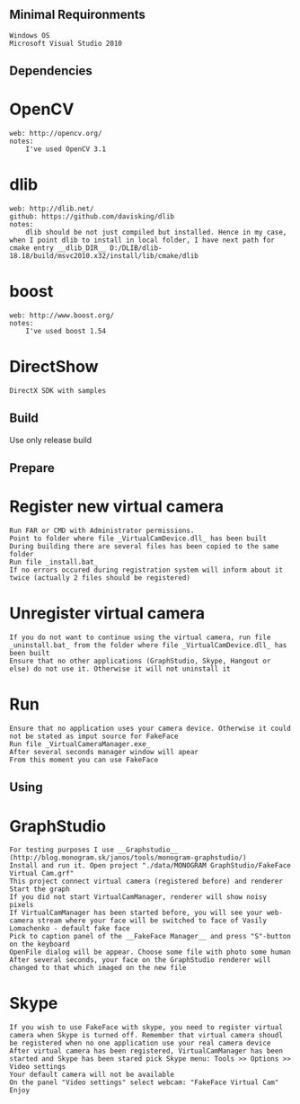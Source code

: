 ## Minimal Requironments
    Windows OS
    Microsoft Visual Studio 2010


## Dependencies
# OpenCV
    web: http://opencv.org/
    notes:
        I've used OpenCV 3.1
# dlib
    web: http://dlib.net/
    github: https://github.com/davisking/dlib
    notes:
        dlib should be not just compiled but installed. Hence in my case, when I point dlib to install in local folder, I have next path for cmake entry __dlib_DIR__ D:/DLIB/dlib-18.18/build/msvc2010.x32/install/lib/cmake/dlib
# boost
    web: http://www.boost.org/
    notes:
        I've used boost 1.54
# DirectShow
    DirectX SDK with samples

## Build
Use only release build

## Prepare
# Register new virtual camera
    Run FAR or CMD with Administrator permissions.
    Point to folder where file _VirtualCamDevice.dll_ has been built
    During building there are several files has been copied to the same folder
    Run file _install.bat_
    If no errors occured during registration system will inform about it twice (actually 2 files should be registered)

# Unregister virtual camera
    If you do not want to continue using the virtual camera, run file _uninstall.bat_ from the folder where file _VirtualCamDevice.dll_ has been built
    Ensure that no other applications (GraphStudio, Skype, Hangout or else) do not use it. Otherwise it will not uninstall it

# Run
    Ensure that no application uses your camera device. Otherwise it could not be stated as imput source for FakeFace
    Run file _VirtualCameraManager.exe_
    After several seconds manager window will apear
    From this moment you can use FakeFace

## Using
# GraphStudio
    For testing purposes I use __Graphstudio__ (http://blog.monogram.sk/janos/tools/monogram-graphstudio/)
    Install and run it. Open project "./data/MONOGRAM GraphStudio/FakeFace Virtual Cam.grf"
    This project connect virtual camera (registered before) and renderer
    Start the graph
    If you did not start VirtualCamManager, renderer will show noisy pixels
    If VirtualCamManager has been started before, you will see your web-camera stream where your face will be switched to face of Vasily Lomachenko - default fake face
    Pick to caption panel of the __FakeFace Manager__ and press "S"-button on the keyboard
    OpenFile dialog will be appear. Choose some file with photo some human
    After several seconds, your face on the GraphStudio renderer will changed to that which imaged on the new file
# Skype
    If you wish to use FakeFace with skype, you need to register virtual camera when Skype is turned off. Remember that virtual camera shoudl be registered when no one application use your real camera device
    After virtual camera has been registered, VirtualCamManager has been started and Skype has been stared pick Skype menu: Tools >> Options >> Video settings
    Your default camera will not be available
    On the panel "Video settings" select webcam: "FakeFace Virtual Cam"
    Enjoy
    